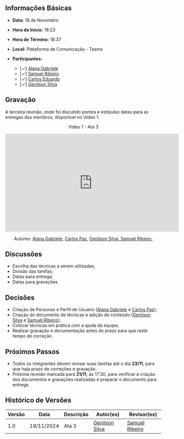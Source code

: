 ## Informações Básicas

- **Data:** 18 de Novembro
- **Hora de Início:** 18:23
- **Hora de Término:** 18:37
- **Local:** Plataforma de Comunicação - Teams
- **Participantes:**

  - [✓] [Alana Gabriele](https://github.com/alanagabriele)
  - [✓] [Samuel Ribeiro](https://github.com/SamuelRicosta)
  - [✓] [Carlos Eduardo](https://github.com/dudupaz)
  - [✓] [Genilson Silva](https://github.com/GenilsonJrs)

## Gravação

A terceira reunião, onde foi discutido pontos e estipulao datas para as entregas dos membros, disponível no Vídeo 1.

<div style="text-align: center">
<p>Vídeo 1 - Ata 3</p>
</div>

<iframe width="560" height="315" src="https://www.youtube.com/embed/jUQblwFwgZg?si=LWLWSt2wEzUQA8MO" title="YouTube video player" frameborder="0" allow="accelerometer; autoplay; clipboard-write; encrypted-media; gyroscope; picture-in-picture; web-share" referrerpolicy="strict-origin-when-cross-origin" allowfullscreen></iframe>

<p style="text-align: center; font-size: 14px;">
    Autores: <a href="https://github.com/alanagabriele" target="_blank">Alana Gabriele,</a> <a href="https://github.com/dudupaz" target="_blank">Carlos Paz,</a> <a href="https://github.com/GenilsonJrs" target="_blank">Genilson Silva,</a><a href="https://github.com/SamuelRicosta" target="_blank"> Samuel Ribeiro. </a>
</p>

## Discussões

- Escolha das técnicas a serem utilizadas;
- Divisão das tarefas;
- Datas para entrega;
- Datas para gravações.

## Decisões

- Criação de Personas e Perfil de Usuário (<a href="https://github.com/alanagabriele" target="_blank">Alana Gabriele</a> e <a href="https://github.com/dudupaz" target="_blank">Carlos Paz</a>);
- Criação do documento de técnicas e adição de conteúdo (<a href="https://github.com/GenilsonJrs" target="_blank">Genilson Silva</a> e <a href="https://github.com/SamuelRicosta" target="_blank"> Samuel Ribeiro</a>);
- Colocar técnicas em prática com a ajuda da equipe;
- Realizar gravação e documentação antes do prazo para que reste tempo de correção.

## Próximos Passos

- Todos os integrantes devem revisar suas tarefas até o dia **23/11**, para que haja prazo de correções e gravação.
- Próxima reunião marcada para **21/11**, às 17:30, para verificar a criação dos documentos e gravações realizadas e preparar o documento para entrega.


## Histórico de Versões

| Versão |    Data    | Descrição                   | Autor(es)                                          | Revisor(es)                                        |
| ------ | :--------: | --------------------------- | -------------------------------------------------- | -------------------------------------------------- |
| 1.0    | 18/11/2024 | Ata 3                       | [Genilson Silva](https://github.com/GenilsonJrs) | [Samuel Ribeiro](https://github.com/SamuelRicosta) |
